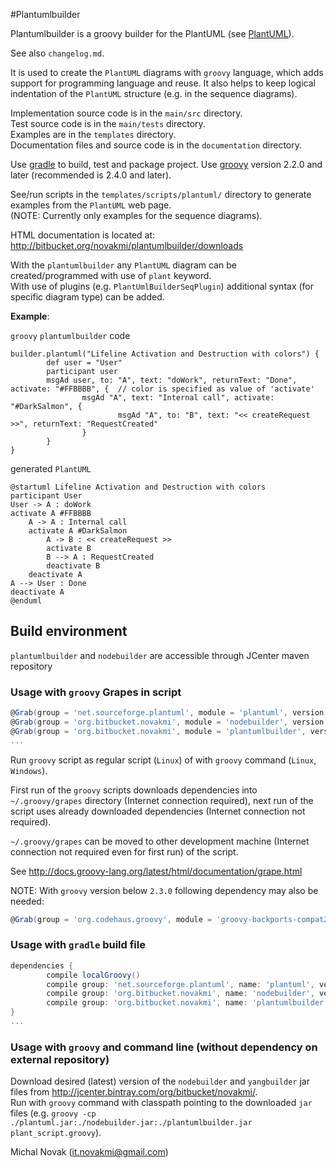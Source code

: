 #Plantumlbuilder

Plantumlbuilder is a groovy builder for the PlantUML (see [PlantUML][plantuml_id]).

See also `changelog.md`.

It is used to create the `PlantUML` diagrams with `groovy` language, which adds  
support for programming language and reuse. It also helps to keep logical indentation 
of the `PlantUML` structure (e.g. in the sequence diagrams). 

Implementation source code is in the `main/src` directory.  
Test source code is in  the `main/tests` directory.  
Examples are in the `templates` directory.  
Documentation files and source code is in the  `documentation` directory.  

Use [gradle][gradle_id] to build, test and package project.
Use [groovy][groovy_id] version 2.2.0 and later (recommended is 2.4.0 and later).

See/run scripts in the `templates/scripts/plantuml/` directory to generate examples from the `PlantUML` web page.   
(NOTE: Currently only examples for the sequence diagrams).

HTML documentation is located at:    
http://bitbucket.org/novakmi/plantumlbuilder/downloads

With the `plantumlbuilder` any `PlantUML` diagram can be created/programmed with use of `plant` keyword.  
With use of plugins (e.g. `PlantUmlBuilderSeqPlugin`) additional syntax (for specific diagram type) can be added.  

**Example**:

`groovy` `plantumlbuilder` code

    builder.plantuml("Lifeline Activation and Destruction with colors") {
            def user = "User"
            participant user
            msgAd user, to: "A", text: "doWork", returnText: "Done", activate: "#FFBBBB", {  // color is specified as value of 'activate'
                    msgAd "A", text: "Internal call", activate: "#DarkSalmon", {
                            msgAd "A", to: "B", text: "<< createRequest >>", returnText: "RequestCreated"
                    }
            }
    }

generated `PlantUML` 

    @startuml Lifeline Activation and Destruction with colors
    participant User
    User -> A : doWork
    activate A #FFBBBB
        A -> A : Internal call
        activate A #DarkSalmon
            A -> B : << createRequest >>
            activate B
            B --> A : RequestCreated
            deactivate B
        deactivate A
    A --> User : Done
    deactivate A
    @enduml


## Build environment

`plantumlbuilder` and `nodebuilder` are accessible through JCenter maven repository

### Usage with `groovy` Grapes in script

```groovy
@Grab(group = 'net.sourceforge.plantuml', module = 'plantuml', version = '8052')  //for newer versions, update numbers
@Grab(group = 'org.bitbucket.novakmi', module = 'nodebuilder', version = '1.0.0')
@Grab(group = 'org.bitbucket.novakmi', module = 'plantumlbuilder', version = '1.0.0')
...
```
Run `groovy` script as regular script (`Linux`) of with `groovy` command (`Linux`, `Windows`).

First run of the `groovy` scripts downloads dependencies into `~/.groovy/grapes` directory (Internet connection required),
next run of the script uses already downloaded dependencies (Internet connection not required).

`~/.groovy/grapes` can be moved to other development machine (Internet connection not required even for first run) of the script.

See  http://docs.groovy-lang.org/latest/html/documentation/grape.html

NOTE: With `groovy` version below `2.3.0` following dependency may also be needed:
```groovy
@Grab(group = 'org.codehaus.groovy', module = 'groovy-backports-compat23', version = '2.4.7')
```

### Usage with `gradle` build file

```groovy
dependencies {
        compile localGroovy()
        compile group: 'net.sourceforge.plantuml', name: 'plantuml', version: '8052'
        compile group: 'org.bitbucket.novakmi', name: 'nodebuilder', version: '1.0.0'
        compile group: 'org.bitbucket.novakmi', name: 'plantumlbuilder', version: '1.1.0'
}
...
```

### Usage with `groovy` and command line (without dependency on external repository)

Download desired (latest) version of the `nodebuilder` and `yangbuilder` jar files from  http://jcenter.bintray.com/org/bitbucket/novakmi/.  
Run with `groovy` command with classpath pointing to the downloaded `jar` files 
(e.g. `groovy -cp ./plantuml.jar:./nodebuilder.jar:./plantumlbuilder.jar plant_script.groovy`). 

[gradle_id]: http://www.gradle.org/  "Gradle"
[groovy_id]: http://groovy-lang.org/ "Groovy"


Michal Novak (<it.novakmi@gmail.com>)

[gradle_id]: http://www.gradle.org/  "Gradle"
[groovy_id]: http://www.groovy-lang.org/ "Groovy"
[plantuml_id]: http://plantuml.sourceforge.net/  "PlantUML"
